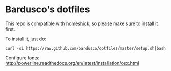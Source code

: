Bardusco's dotfiles
===================

This repo is compatible with [homeshick](https://github.com/andsens/homeshick), so please make sure to install it first.

To install it, just do:

	curl -sL https://raw.github.com/bardusco/dotfiles/master/setup.sh|bash

Configure fonts:
http://powerline.readthedocs.org/en/latest/installation/osx.html

